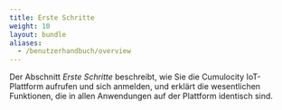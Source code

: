 ```yaml
---
title: Erste Schritte
weight: 10
layout: bundle
aliases:
  - /benutzerhandbuch/overview
---
```

Der Abschnitt *Erste Schritte* beschreibt, wie Sie die Cumulocity IoT-Plattform aufrufen und sich anmelden, und erklärt die wesentlichen Funktionen, die in allen Anwendungen auf der Plattform identisch sind.

